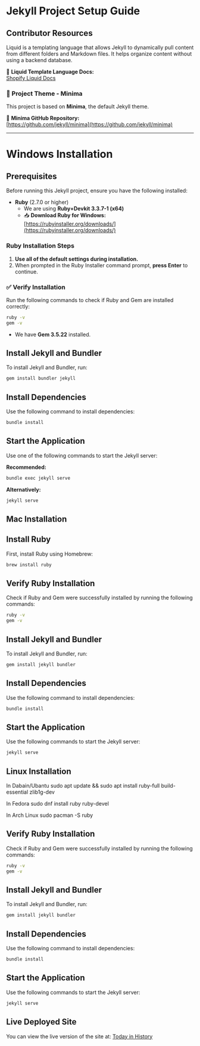 # Jekyll Project Setup Guide

## **Contributor Resources**  

Liquid is a templating language that allows Jekyll to dynamically pull content from different folders and Markdown files. It helps organize content without using a backend database.

📖 **Liquid Template Language Docs:**  
[Shopify Liquid Docs](https://shopify.github.io/liquid/basics/introduction/)

### **🎨 Project Theme - Minima**
This project is based on **Minima**, the default Jekyll theme.  

🔗 **Minima GitHub Repository:**  
[https://github.com/jekyll/minima](https://github.com/jekyll/minima)

---

# **Windows Installation**  

## **Prerequisites**
Before running this Jekyll project, ensure you have the following installed:

- **Ruby** (2.7.0 or higher)  
  - We are using **Ruby+Devkit 3.3.7-1 (x64)**  
  - 📥 **Download Ruby for Windows:**  
    [https://rubyinstaller.org/downloads/](https://rubyinstaller.org/downloads/)

### **Ruby Installation Steps**
1. **Use all of the default settings during installation.**  
2. When prompted in the Ruby Installer command prompt, **press Enter** to continue.

### ✅ **Verify Installation**
Run the following commands to check if Ruby and Gem are installed correctly:

```sh
ruby -v
gem -v
```

- We have **Gem 3.5.22** installed.

## Install Jekyll and Bundler
To install Jekyll and Bundler, run:

```sh
gem install bundler jekyll
```

## Install Dependencies
Use the following command to install dependencies:
```sh
bundle install
```

## Start the Application
Use one of the following commands to start the Jekyll server:

**Recommended:**
```sh
bundle exec jekyll serve
```  
**Alternatively:**
```sh
jekyll serve
```

## Mac Installation

## Install Ruby
First, install Ruby using Homebrew:

```bash
brew install ruby
```

## Verify Ruby Installation
Check if Ruby and Gem were successfully installed by running the following commands:

```bash
ruby -v
gem -v
```

## Install Jekyll and Bundler
To install Jekyll and Bundler, run:

```bash
gem install jekyll bundler
```

## Install Dependencies
Use the following command to install dependencies:
```bash
bundle install
```

## Start the Application
Use the following commands to start the Jekyll server:
```bash
jekyll serve
```

## Linux Installation
In Dabain/Ubantu
sudo apt update && sudo apt install ruby-full build-essential zlib1g-dev

In Fedora 
sudo dnf install ruby ruby-devel

In Arch Linux
sudo pacman -S ruby


## Verify Ruby Installation
Check if Ruby and Gem were successfully installed by running the following commands:

```bash
ruby -v
gem -v
```

## Install Jekyll and Bundler
To install Jekyll and Bundler, run:

```bash
gem install jekyll bundler
```

## Install Dependencies
Use the following command to install dependencies:
```bash
bundle install
```

## Start the Application
Use the following commands to start the Jekyll server:
```bash
jekyll serve
```

## Live Deployed Site

You can view the live version of the site at: [Today in History](https://todayinhistory-nscc.netlify.app/)
